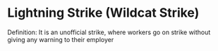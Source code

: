 # Lightning Strike (Wildcat Strike)

Definition: It is an unofficial strike, where workers go on strike without giving any warning to their employer
